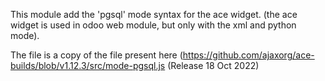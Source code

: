 This module add the 'pgsql' mode syntax for the ace widget. (the ace
widget is used in odoo web module, but only with the xml and python
mode).

The file is a copy of the file present here
(<https://github.com/ajaxorg/ace-builds/blob/v1.12.3/src/mode-pgsql.js>
(Release 18 Oct 2022)
